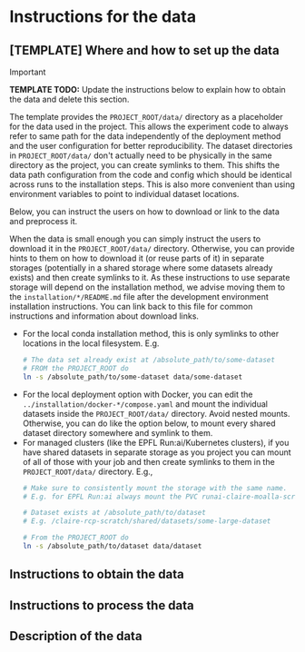 # Instructions for the data

## [TEMPLATE] Where and how to set up the data

> [!IMPORTANT]
> **TEMPLATE TODO:**
> Update the instructions below to explain how to obtain the data and delete this section.

The template provides the `PROJECT_ROOT/data/` directory as a placeholder for the data used in the project.
This allows the experiment code to always refer to same path for the data independently of the deployment method
and the user configuration for better reproducibility.
The dataset directories in `PROJECT_ROOT/data/` don't actually need to be physically in the same directory
as the project, you can create symlinks to them.
This shifts the data path configuration from the code and config which should be identical across runs
to the installation steps.
This is also more convenient than using environment variables to point to individual dataset locations.

Below, you can instruct the users on how to download or link to the data and preprocess it.

When the data is small enough you can simply instruct the users to download it in the `PROJECT_ROOT/data/` directory.
Otherwise, you can provide hints to them on how to download it (or reuse parts of it) in separate storages
(potentially in a shared storage where some datasets already exists) and then create symlinks to it.
As these instructions to use separate storage will depend on the installation method, we advise moving
them to the `installation/*/README.md` file after the development environment installation instructions.
You can link back to this file for common instructions and information about download links.

* For the local conda installation method, this is only symlinks to other locations in the local filesystem. E.g.
  ```bash
  # The data set already exist at /absolute_path/to/some-dataset
  # FROM the PROJECT_ROOT do
  ln -s /absolute_path/to/some-dataset data/some-dataset
  ```
* For the local deployment option with Docker, you can edit the `../installation/docker-*/compose.yaml` and
  mount the individual datasets inside the `PROJECT_ROOT/data/` directory. Avoid nested mounts.
  Otherwise, you can do like the option below, to mount every shared dataset directory somewhere and symlink to them.
* For managed clusters (like the EPFL Run:ai/Kubernetes clusters),
  if you have shared datasets in separate storage as you project you can mount of all of those with your job
  and then create symlinks to them in the `PROJECT_ROOT/data/` directory. E.g.,
  ```bash
  # Make sure to consistently mount the storage with the same name.
  # E.g. for EPFL Run:ai always mount the PVC runai-claire-moalla-scratch to /claire-rcp-scratch

  # Dataset exists at /absolute_path/to/dataset
  # E.g. /claire-rcp-scratch/shared/datasets/some-large-dataset

  # From the PROJECT_ROOT do
  ln -s /absolute_path/to/dataset data/dataset
  ```

## Instructions to obtain the data

## Instructions to process the data

## Description of the data
